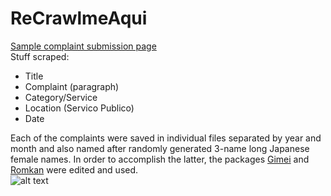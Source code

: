 # ReCrawlmeAqui  
[Sample complaint submission page](https://cidadao.reclameaqui.com.br/390323/prefeitura-rio-de-janeiro/carro-abandonado-em-via-publica-estacionado-ao-longo-de-via/)  
Stuff scraped:
  - Title  
  - Complaint (paragraph)  
  - Category/Service  
  - Location (Servico Publico)  
  - Date  
  
  Each of the complaints were saved in individual files separated by year and month and also named after randomly generated 3-name long Japanese female names. In order to accomplish the latter, the packages [Gimei](https://github.com/nabetama/gimei) and [Romkan](https://github.com/soimort/python-romkan) were edited and used.  
![alt text](https://vignette.wikia.nocookie.net/rezero/images/c/c0/Emilia_Anime_2.png/revision/latest?cb=20160408203829)
